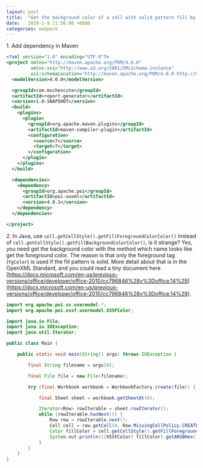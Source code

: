 ```yaml
---
layout: post
title:  "Get the background color of a cell with solid pattern fill by POI"
date:   2019-1-9 21:56:00 +0800
categories: webpack
---
```

1\. Add dependency in Maven

```xml
<?xml version="1.0" encoding="UTF-8"?>
<project xmlns="http://maven.apache.org/POM/4.0.0"
         xmlns:xsi="http://www.w3.org/2001/XMLSchema-instance"
         xsi:schemaLocation="http://maven.apache.org/POM/4.0.0 http://maven.apache.org/xsd/maven-4.0.0.xsd">
  <modelVersion>4.0.0</modelVersion>

  <groupId>com.muchencute</groupId>
  <artifactId>report-generator</artifactId>
  <version>1.0-SNAPSHOT</version>
  <build>
    <plugins>
      <plugin>
        <groupId>org.apache.maven.plugins</groupId>
        <artifactId>maven-compiler-plugin</artifactId>
        <configuration>
          <source>7</source>
          <target>7</target>
        </configuration>
      </plugin>
    </plugins>
  </build>

  <dependencies>
    <dependency>
      <groupId>org.apache.poi</groupId>
      <artifactId>poi-ooxml</artifactId>
      <version>4.0.1</version>
    </dependency>
  </dependencies>

</project>
```

2\. In Java, use `cell.getCellStyle().getFillForegroundColorColor()` instead of `cell.getCellStyle().getFillBackgroundColorColor()`, is it strange? Yes, you need get the background color with the method which name looks like get the foreground color. The reason is that only the foreground tag (`fgColor`) is used if the fill pattern is solid. More detail about that is in the OpenXML Standard, and you could read a tiny document here [https://docs.microsoft.com/en-us/previous-versions/office/developer/office-2010/cc796846%28v%3Doffice.14%29](https://docs.microsoft.com/en-us/previous-versions/office/developer/office-2010/cc796846%28v%3Doffice.14%29).
```java
import org.apache.poi.ss.usermodel.*;
import org.apache.poi.xssf.usermodel.XSSFColor;

import java.io.File;
import java.io.IOException;
import java.util.Iterator;

public class Main {

    public static void main(String[] args) throws IOException {

        final String filename = args[0];

        final File file = new File(filename);

        try (final Workbook workbook = WorkbookFactory.create(file)) {

            final Sheet sheet = workbook.getSheetAt(0);

            Iterator<Row> rowIterable = sheet.rowIterator();
            while (rowIterable.hasNext()) {
                Row row = rowIterable.next();
                Cell cell = row.getCell(0, Row.MissingCellPolicy.CREATE_NULL_AS_BLANK);
                Color fillColor = cell.getCellStyle().getFillForegroundColorColor();
                System.out.println(((XSSFColor) fillColor).getARGBHex());
            }
        }
    }
}
```